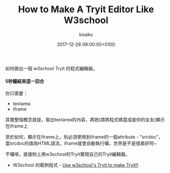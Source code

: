 ﻿---
layout: post
title: "How to Make A Tryit Editor Like W3school"
description: "Make a code like w3school Tryit editor. "
date: 2017-12-28 09:00:00+0100
date_modified: 2017-12-28 12:00:00+0100
categories: [web]
tags:
  - w3school
  - tryit
author: kisaku
image:
  path: /img/2017-12-28-How-To-Make-A-Tryit-Like-W3school/1514530904887.jpg
  width: 1280
  height: 777
comments: true
---

如何做出一個 w3school Tryit 的程式編輯器。


#### 5秒鐘結束這一回合 ####

你只需要：
- textarea
- iframe

其實整個概念就是，取出textarea的內容，將她(請將程式碼當成是你的女友)顯示在iframe上

至於如何，顯示在iframe上，則必須使用到iframe的一個attribute - "srcdoc"，當srcdoc的值為HTML語法，iframe就會自動執行囉，世界是不是很美好阿~


不囉嗦，直接附上用w3school的Tryit實現自己的Tryit編輯器。

- W3school 的範例程式 - [Use w3school's Tryit to make Tryit!!](https://www.w3schools.com/code/tryit.asp?filename=FMXNC297H3UK)



